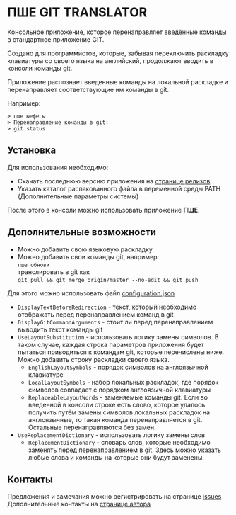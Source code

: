 # ПШЕ GIT TRANSLATOR

Консольное приложение, которое перенаправляет введённые команды в стандартное приложение GIT.

Создано для программистов, которые, забывая переключить раскладку клавиатуры со своего языка на английский, продолжают вводить в консоли команды git.

Приложение распознает введенные команды на локальной раскладке и перенаправляет соответствующие им команды в git.

Например:

```
> пше ыефегы
> Перенаправление команды в git:
> git status
```


## Установка

Для использования необходимо:

- Скачать последнюю версию приложения на [странице релизов](https://github.com/SeiOkami/git-translator/releases)
- Указать каталог распакованного файла в переменной среды PATH (Дополнительные параметры системы)

После этого в консоли можно использовать приложение **ПШЕ**.

## Дополнительные возможности

- Можно добавить свою языковую раскладку
- Можно добавить свои команды git, например:  
`пше обнови`  
 транслировать в git как  
`git pull && git merge origin/master --no-edit && git push`

Для этого можно использовать файл [configuration.json](/GitTranslator/configuration.json)

- `DisplayTextBeforeRedirection` - текст, который необходимо отображать перед перенаправлением команд в git
- `DisplayGitCommandArguments` - стоит ли перед перенаправлением выводить текст команды git
- `UseLayoutSubstitution` - использовать логику замены символов. В таком случае, каждая строка параметров приложения будет пытаться приводиться к командам git, которые перечислены ниже. Можно добавить строку раскладки своего языка.
  - `EnglishLayoutSymbols` - порядок символов на англоязычной клавиатуре
  - `LocalLayoutSymbols` - набор локальных раскладок, где порядок символов совпадает с порядком англоязычной клавиатуры
  - `ReplaceableLayoutWords` - заменяемые команды git. Если во введенной в консоли строке есть слово, которое удалось получить путём замены символов локальных раскладок на англоязычные, то такая команда перенаправляется в git. Остальные перенаправляются без замен.
- `UseReplacementDictionary` - использовать логику замены слов
  - `ReplacementDictionary` - словарь слов, которые необходимо заменять перед перенаправлением в git. Здесь можно указать любые слова и команды на которые они будут заменены. 

## Контакты

Предложения и замечания можно регистрировать на странице [issues](https://github.com/SeiOkami/git-translator/issues)  
Дополнительные контакты на [странице автора](https://github.com/SeiOkami)